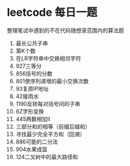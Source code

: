 # leetcode 每日一题
整理笔试中遇到的不在代码随想录范围内的算法题

1. 最长公共子串
2. 第K个数
3. 在LR字符串中交换相邻字符
4. 927三等分
5. 856括号的分数
6. 801使序列递增的最小交换次数
7. 93复原IP地址
8. 42接雨水
9. 1190反转每对括号间的子串
10. 6Z字形变换
11. 445两数相加II
12. 三部分和的相等（前缀后缀和）
13. 寻找最少完全平方和（回溯）
14. 886可能的二分法
15. 904水果成篮
16. 124二叉树中的最大路径和
